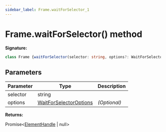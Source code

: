 ```yaml
---
sidebar_label: Frame.waitForSelector_1
---
```

# Frame.waitForSelector() method

**Signature:**

```typescript
class Frame {waitForSelector(selector: string, options?: WaitForSelectorOptions): Promise<ElementHandle | null>;}
```

## Parameters

|  Parameter | Type | Description |
|  --- | --- | --- |
|  selector | string |  |
|  options | [WaitForSelectorOptions](./puppeteer.waitforselectoroptions.md) | <i>(Optional)</i> |

**Returns:**

Promise&lt;[ElementHandle](./puppeteer.elementhandle.md) \| null&gt;


